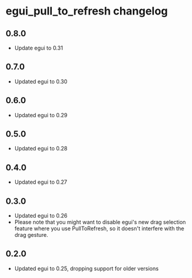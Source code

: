 # egui_pull_to_refresh changelog

## 0.8.0

- Update egui to 0.31

## 0.7.0

- Updated egui to 0.30

## 0.6.0

- Updated egui to 0.29

## 0.5.0

- Updated egui to 0.28

## 0.4.0

- Updated egui to 0.27

## 0.3.0

- Updated egui to 0.26
- Please note that you might want to disable egui's new drag selection feature
  where you use PullToRefresh, so it doesn't interfere with the drag gesture.

## 0.2.0

- Updated egui to 0.25, dropping support for older versions
